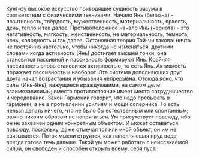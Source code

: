 Кунг-фу высокое искусство приводящие сущность разума в соответствии с физическими техниками. 
Начало Янь (белизна) -  позитивность, твёрдость, мужественность, материальность, яркость, день, тепло и так далее. Противоположное начало Инь (чернота) -  это негативность, мягкость, женственность, не материальность, темнота, ночь, холодность и так далее.
Остановная теория Тай-чи  такова: ничто не постоянно настолько, чтобы никогда не изменяться, другими словами когда активность (Янь) достигает высшей точки, она становится пассивной и пассивность формируют 
Инь. Крайняя пассивность вновь становится активностью, то есть Янь. Активность поражает пассивность и наоборот. Эта система дополняющих друг друга начал возрастания и убывания непрерывна. Отсюда ясно, что силы (Инь-Янь), кажущиеся враждующими, на самом деле взаимозависимы; вместо противостояние имеет место сотрудничество и чередование.
Закон Гармонии говорит, что надо пребывать в гармонии,  а не в противлении усилиям и мощи соперника. То есть нельзя делать ничего, что не было бы естественным или спонтанным; важно никоим образом не напрягаться.
Ум присутствует повсюду, ибо он не захвачен одним конкретным объектом. И может оставаться повсюду, поскольку, даже отмечая тот или иной объект, он им не связывается. Поток мысли струится, как наполняющая пруд вода, всегда готова течь дальше. Такой ум может работать с неиссякаемой силой, он свободен и способен открыть всему, себя пуст.




